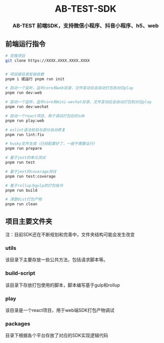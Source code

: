 
<h1 align="center">AB-TEST-SDK</h1>
<h3 align="center"> AB-TEST 前端SDK，支持微信小程序、抖音小程序、h5、web</h3>

## 前端运行指令

```bash
# 克隆项目
git clone https://XXXX.XXXX.XXXX.XXXX


# 项目根目录安装依赖
pnpm i 或运行 pnpm run init

# 启动一个监听，监听core和web目录，文件变动后会自动打包到对应play
pnpm run dev:web

# 启动一个监听，监听core和mini-wechat目录，文件变动后会自动打包到对应play
pnpm run dev:wechat

# 启动一个react项目，用于调试打包后的sdk
pnpm run play:web

# eslint语法校验与部分自动修复
pnpm run lint:fix

# husky文件生成（已经配置好了，一般不需要运行）
pnpm run prepare

# 基于jest的单元测试
pnpm run test

# 基于jest的coverage测试
pnpm run test:coverage

# 基于rollup与gulp的打包指令
pnpm run build

# 清楚dist打包产物
pnpm run clean

```

## 项目主要文件夹
注：目前SDK还在不断规划和完善中，文件夹结构可能会发生改变

### utils

该目录下主要存放一些公共方法，包括请求脚本等。

### build-script

该目录下存放打包使用的脚本，脚本编写基于gulp和rollup

### play

该目录是一个react项目，用于web端SDK打包产物调试

### packages

目录下根据各个平台存放了对应的SDK实现逻辑代码
